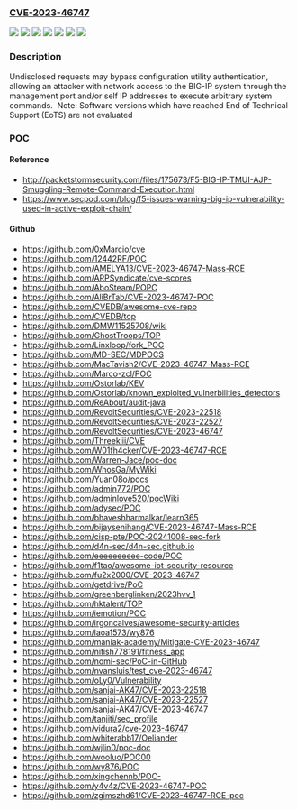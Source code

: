 ### [CVE-2023-46747](https://cve.mitre.org/cgi-bin/cvename.cgi?name=CVE-2023-46747)
![](https://img.shields.io/static/v1?label=Product&message=BIG-IP&color=blue)
![](https://img.shields.io/static/v1?label=Version&message=13.1.0%20&color=brightgreen)
![](https://img.shields.io/static/v1?label=Version&message=14.1.0%20&color=brightgreen)
![](https://img.shields.io/static/v1?label=Version&message=15.1.0%20&color=brightgreen)
![](https://img.shields.io/static/v1?label=Version&message=16.1.0%20&color=brightgreen)
![](https://img.shields.io/static/v1?label=Version&message=17.1.0%20&color=brightgreen)
![](https://img.shields.io/static/v1?label=Vulnerability&message=CWE-288%20Authentication%20Bypass%20Using%20an%20Alternate%20Path%20or%20Channel&color=brightgreen)

### Description

Undisclosed requests may bypass configuration utility authentication, allowing an attacker with network access to the BIG-IP system through the management port and/or self IP addresses to execute arbitrary system commands.  Note: Software versions which have reached End of Technical Support (EoTS) are not evaluated

### POC

#### Reference
- http://packetstormsecurity.com/files/175673/F5-BIG-IP-TMUI-AJP-Smuggling-Remote-Command-Execution.html
- https://www.secpod.com/blog/f5-issues-warning-big-ip-vulnerability-used-in-active-exploit-chain/

#### Github
- https://github.com/0xMarcio/cve
- https://github.com/12442RF/POC
- https://github.com/AMELYA13/CVE-2023-46747-Mass-RCE
- https://github.com/ARPSyndicate/cve-scores
- https://github.com/AboSteam/POPC
- https://github.com/AliBrTab/CVE-2023-46747-POC
- https://github.com/CVEDB/awesome-cve-repo
- https://github.com/CVEDB/top
- https://github.com/DMW11525708/wiki
- https://github.com/GhostTroops/TOP
- https://github.com/Linxloop/fork_POC
- https://github.com/MD-SEC/MDPOCS
- https://github.com/MacTavish2/CVE-2023-46747-Mass-RCE
- https://github.com/Marco-zcl/POC
- https://github.com/Ostorlab/KEV
- https://github.com/Ostorlab/known_exploited_vulnerbilities_detectors
- https://github.com/ReAbout/audit-java
- https://github.com/RevoltSecurities/CVE-2023-22518
- https://github.com/RevoltSecurities/CVE-2023-22527
- https://github.com/RevoltSecurities/CVE-2023-46747
- https://github.com/Threekiii/CVE
- https://github.com/W01fh4cker/CVE-2023-46747-RCE
- https://github.com/Warren-Jace/poc-doc
- https://github.com/WhosGa/MyWiki
- https://github.com/Yuan08o/pocs
- https://github.com/admin772/POC
- https://github.com/adminlove520/pocWiki
- https://github.com/adysec/POC
- https://github.com/bhaveshharmalkar/learn365
- https://github.com/bijaysenihang/CVE-2023-46747-Mass-RCE
- https://github.com/cisp-pte/POC-20241008-sec-fork
- https://github.com/d4n-sec/d4n-sec.github.io
- https://github.com/eeeeeeeeee-code/POC
- https://github.com/f1tao/awesome-iot-security-resource
- https://github.com/fu2x2000/CVE-2023-46747
- https://github.com/getdrive/PoC
- https://github.com/greenberglinken/2023hvv_1
- https://github.com/hktalent/TOP
- https://github.com/iemotion/POC
- https://github.com/irgoncalves/awesome-security-articles
- https://github.com/laoa1573/wy876
- https://github.com/maniak-academy/Mitigate-CVE-2023-46747
- https://github.com/nitish778191/fitness_app
- https://github.com/nomi-sec/PoC-in-GitHub
- https://github.com/nvansluis/test_cve-2023-46747
- https://github.com/oLy0/Vulnerability
- https://github.com/sanjai-AK47/CVE-2023-22518
- https://github.com/sanjai-AK47/CVE-2023-22527
- https://github.com/sanjai-AK47/CVE-2023-46747
- https://github.com/tanjiti/sec_profile
- https://github.com/vidura2/cve-2023-46747
- https://github.com/whiterabb17/Oeliander
- https://github.com/wjlin0/poc-doc
- https://github.com/wooluo/POC00
- https://github.com/wy876/POC
- https://github.com/xingchennb/POC-
- https://github.com/y4v4z/CVE-2023-46747-POC
- https://github.com/zgimszhd61/CVE-2023-46747-RCE-poc


